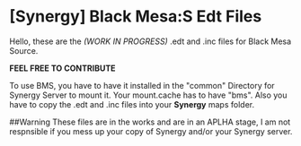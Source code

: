 [Synergy] Black Mesa:S Edt Files
===========
Hello, these are the *(WORK IN PROGRESS)* .edt and .inc files for Black Mesa Source.

**FEEL FREE TO CONTRIBUTE**

To use BMS, you have to have it installed in the "common" Directory for Synergy Server to mount it. Your mount.cache has to have "bms". Also you have to copy the .edt and .inc files into your **Synergy** maps folder.  

##Warning 
These files are in the works and are in an APLHA stage, I am not respnsible if you mess up your copy of Synergy and/or your Synergy server.

